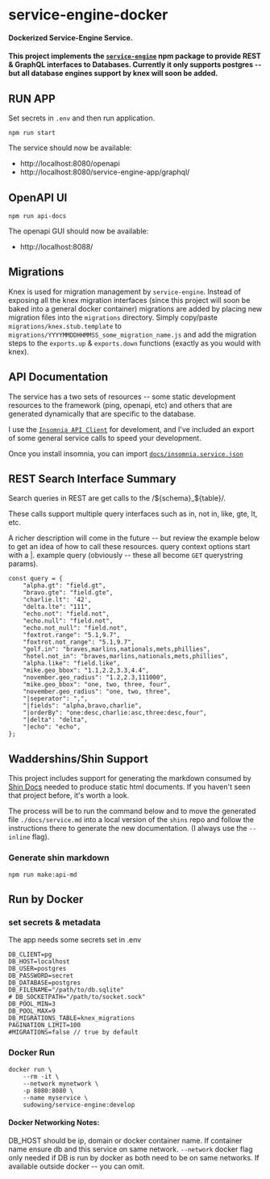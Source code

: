 # service-engine-docker

#### Dockerized Service-Engine Service.

#### This project implements the [`service-engine`](https://www.npmjs.com/package/service-engine) npm package to provide REST & GraphQL interfaces to Databases. Currently it only supports postgres -- but all database engines support by knex will soon be added.

## RUN APP

Set secrets in `.env` and then run application.

```
npm run start
```

The service should now be available:
 - http://localhost:8080/openapi
 - http://localhost:8080/service-engine-app/graphql/

## OpenAPI UI
```
npm run api-docs
```
The openapi GUI should now be available:
 - http://localhost:8088/

## Migrations
Knex is used for migration management by `service-engine`. Instead of exposing all the knex migration interfaces (since this project will soon be baked into a general docker container) migrations are added by placing new migration files into the `migrations` directory.
Simply copy/paste `migrations/knex.stub.template` to `migrations/YYYYMMDDHHMMSS_some_migration_name.js` and add the migration steps to the `exports.up` & `exports.down` functions (exactly as you would with knex).

## API Documentation

The service has a two sets of resources -- some static development resources to the framework (ping, openapi, etc) and others that are generated dynamically that are specific to the database.

I use the [`Insomnia API Client`](insomnia.rest) for develoment, and I've included an export of some general service calls to speed your development.

Once you install insomnia, you can import [`docs/insomnia.service.json`](./docs/insomnia.service.json)

## REST Search Interface Summary

Search queries in REST are get calls to the /${schema}_${table}/.

These calls support multiple query interfaces such as in, not in, like, gte, lt, etc.

A richer description will come in the future -- but review the example below to get an idea of how to call these resources. query context options start with a |.
example query (obviously -- these all become `GET` querystring params).

```
const query = {
    "alpha.gt": "field.gt",
    "bravo.gte": "field.gte",
    "charlie.lt": '42',
    "delta.lte": "111",
    "echo.not": "field.not",
    "echo.null": "field.not",
    "echo.not_null": "field.not",
    "foxtrot.range": "5.1,9.7",
    "foxtrot.not_range": "5.1,9.7",
    "golf.in": "braves,marlins,nationals,mets,phillies",
    "hotel.not_in": "braves,marlins,nationals,mets,phillies",
    "alpha.like": "field.like",
    "mike.geo_bbox": "1.1,2.2,3.3,4.4",
    "november.geo_radius": "1.2,2.3,111000",
    "mike.geo_bbox": "one, two, three, four",
    "november.geo_radius": "one, two, three",
    "|seperator": ",",
    "|fields": "alpha,bravo,charlie",
    "|orderBy": "one:desc,charlie:asc,three:desc,four",
    "|delta": "delta",
    "|echo": "echo",
};
```

## Waddershins/Shin Support

This project includes support for generating the markdown consumed by [Shin Docs](https://github.com/Mermade/shins) needed to produce static html documents. If you haven't seen that project before, it's worth a look.

The process will be to run the command below and to move the generated file `./docs/service.md` into a local version of the `shins` repo and follow the instructions there to generate the new documentation. (I always use the `--inline` flag).

### Generate shin markdown

```
npm run make:api-md
```

## Run by Docker

### set secrets & metadata
The app needs some secrets set in .env
```
DB_CLIENT=pg
DB_HOST=localhost
DB_USER=postgres
DB_PASSWORD=secret
DB_DATABASE=postgres
DB_FILENAME="/path/to/db.sqlite"
# DB_SOCKETPATH="/path/to/socket.sock"
DB_POOL_MIN=3
DB_POOL_MAX=9
DB_MIGRATIONS_TABLE=knex_migrations
PAGINATION_LIMIT=100
#MIGRATIONS=false // true by default
```

### Docker Run

```
docker run \
    --rm -it \
    --network mynetwork \
    -p 8080:8080 \
    --name myservice \
    sudowing/service-engine:develop
```
#### Docker Networking Notes:
DB_HOST should be ip, domain or docker container name. If container name ensure db and this service on same network.
`--network` docker flag only needed if DB is run by docker as both need to be on same networks. If available outside docker -- you can omit.
